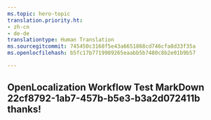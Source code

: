 ```yaml
---
ms.topic: hero-topic
translation.priority.ht:
- zh-cn
- de-de
translationtype: Human Translation
ms.sourcegitcommit: 745450c3168f5e43a6651868cd746cfa8d33f35a
ms.openlocfilehash: b5fc17b7719989265eaabb5b7480c8b2e01b9b57

---
```

## OpenLocalization Workflow Test MarkDown 22cf8792-1ab7-457b-b5e3-b3a2d072411b thanks!



<!--HONumber=Sep16_HO1-->


